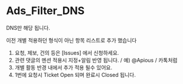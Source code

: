 # Ads_Filter_DNS
DNS만 해당 됩니다.

이전 개별 적용하던 형식이 아닌 항목 리스트로 추가 했습니다

1. 요청, 제보, 건의 등은 [Issues] 에서 신청하세요.
2. 관련 댓글의 멘션 적용시 지정+알림 반영 됩니다. / 예) @Apious / 카톡처럼
3. 개별 활동 반경 내에서 추가 적용 될수 있어요.
4. 1번에 요청시 Ticket Open 되며 완료시 Closed 됩니다.
